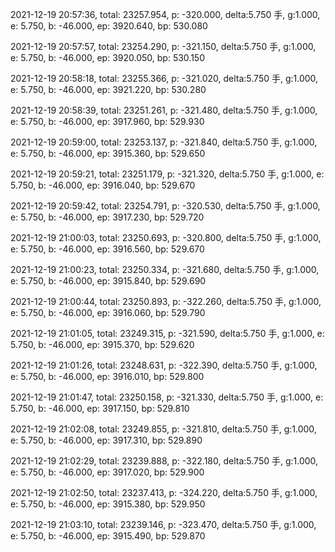 2021-12-19 20:57:36, total: 23257.954, p: -320.000, delta:5.750 手, g:1.000, e: 5.750, b: -46.000, ep: 3920.640, bp: 530.080

2021-12-19 20:57:57, total: 23254.290, p: -321.150, delta:5.750 手, g:1.000, e: 5.750, b: -46.000, ep: 3920.050, bp: 530.150

2021-12-19 20:58:18, total: 23255.366, p: -321.020, delta:5.750 手, g:1.000, e: 5.750, b: -46.000, ep: 3921.220, bp: 530.280

2021-12-19 20:58:39, total: 23251.261, p: -321.480, delta:5.750 手, g:1.000, e: 5.750, b: -46.000, ep: 3917.960, bp: 529.930

2021-12-19 20:59:00, total: 23253.137, p: -321.840, delta:5.750 手, g:1.000, e: 5.750, b: -46.000, ep: 3915.360, bp: 529.650

2021-12-19 20:59:21, total: 23251.179, p: -321.320, delta:5.750 手, g:1.000, e: 5.750, b: -46.000, ep: 3916.040, bp: 529.670

2021-12-19 20:59:42, total: 23254.791, p: -320.530, delta:5.750 手, g:1.000, e: 5.750, b: -46.000, ep: 3917.230, bp: 529.720

2021-12-19 21:00:03, total: 23250.693, p: -320.800, delta:5.750 手, g:1.000, e: 5.750, b: -46.000, ep: 3916.560, bp: 529.670

2021-12-19 21:00:23, total: 23250.334, p: -321.680, delta:5.750 手, g:1.000, e: 5.750, b: -46.000, ep: 3915.840, bp: 529.690

2021-12-19 21:00:44, total: 23250.893, p: -322.260, delta:5.750 手, g:1.000, e: 5.750, b: -46.000, ep: 3916.060, bp: 529.790

2021-12-19 21:01:05, total: 23249.315, p: -321.590, delta:5.750 手, g:1.000, e: 5.750, b: -46.000, ep: 3915.370, bp: 529.620

2021-12-19 21:01:26, total: 23248.631, p: -322.390, delta:5.750 手, g:1.000, e: 5.750, b: -46.000, ep: 3916.010, bp: 529.800

2021-12-19 21:01:47, total: 23250.158, p: -321.330, delta:5.750 手, g:1.000, e: 5.750, b: -46.000, ep: 3917.150, bp: 529.810

2021-12-19 21:02:08, total: 23249.855, p: -321.810, delta:5.750 手, g:1.000, e: 5.750, b: -46.000, ep: 3917.310, bp: 529.890

2021-12-19 21:02:29, total: 23239.888, p: -322.180, delta:5.750 手, g:1.000, e: 5.750, b: -46.000, ep: 3917.020, bp: 529.900

2021-12-19 21:02:50, total: 23237.413, p: -324.220, delta:5.750 手, g:1.000, e: 5.750, b: -46.000, ep: 3915.380, bp: 529.950

2021-12-19 21:03:10, total: 23239.146, p: -323.470, delta:5.750 手, g:1.000, e: 5.750, b: -46.000, ep: 3915.490, bp: 529.870